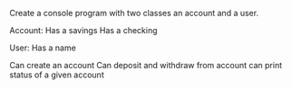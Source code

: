 Create a console program with two classes an account
and a user. 

Account:
Has a savings
Has a checking

User:
Has a name

Can create an account
Can deposit 
and withdraw from account
can print status of a given account